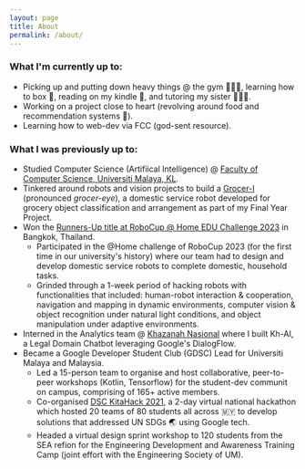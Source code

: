 ```yaml
---
layout: page
title: About
permalink: /about/
---
```

### What I'm currently up to:
- Picking up and putting down heavy things @ the gym 🏋🏻‍♀️, learning how to box 🥊, reading on my kindle 📖, and tutoring my sister 🧑🏻‍🏫.
- Working on a project close to heart (revolving around food and recommendation systems 🤫).
- Learning how to web-dev via FCC (god-sent resource).

### What I was previously up to:
- Studied Computer Science (Artifiical Intelligence) @ [Faculty of Computer Science, Universiti Malaya, KL](https://fsktm.um.edu.my/).
- Tinkered around robots and vision projects to build a [Grocer-I](https://drive.google.com/file/d/1Sa3yWyGbJX5OOchVpT1bDjeA35Dp8A3h/view?usp=sharing) (pronounced _grocer-eye_), a domestic service robot developed for grocery object classification and arrangement as part of my Final Year Project.
- Won the [Runners-Up title at RoboCup @ Home EDU Challenge 2023](https://um.edu.my/news/um-team-kamerider-edu-den-o-wins-the-2nd-place-at-the-robocup-home-edu-bangkok-2022) in Bangkok, Thailand.
    - Participated in the @Home challenge of RoboCup 2023 (for the first time in our university's history) where our team had to design and develop domestic service robots to complete domestic, household tasks.
    - Grinded through a 1-week period of hacking robots with functionalities that included: human-robot interaction & cooperation, navigation and mapping in dynamic environments, computer vision & object recognition under natural light conditions, and object manipulation under adaptive environments.
- Interned in the Analytics team @ [Khazanah Nasional](https://www.khazanah.com.my/) where I built Kh-AI, a Legal Domain Chatbot leveraging Google's DialogFlow.
- Became a Google Developer Student Club (GDSC) Lead for Universiti Malaya and Malaysia.
    - Led a 15-person team to organise and host collaborative, peer-to-peer workshops (Kotlin, Tensorflow) for the student-dev communit on campus, comprising of 165+ active members.
    - Co-organised [DSC KitaHack 2021](https://www.youtube.com/watch?v=ymaJxl2h-fg&pp=ygUMZHNjIGtpdGFoYWNr), a 2-day virtual national hackathon which hosted 20 teams of 80 students all across 🇲🇾 to develop solutions that addressed UN SDGs 🌏 using Google tech.
    - Headed a virtual design sprint workshop to 120 students from the SEA refion for the Engineering Development and Awareness Training Camp (joint effort with the Engineering Society of UM).


<!-- This is the base Jekyll theme. You can find out more info about customizing your Jekyll theme, as well as basic Jekyll usage documentation at [jekyllrb.com](https://jekyllrb.com/)

You can find the source code for Minima at GitHub:
[jekyll][jekyll-organization] /
[minima](https://github.com/jekyll/minima)

You can find the source code for Jekyll at GitHub:
[jekyll][jekyll-organization] /
[jekyll](https://github.com/jekyll/jekyll)


[jekyll-organization]: https://github.com/jekyll -->
